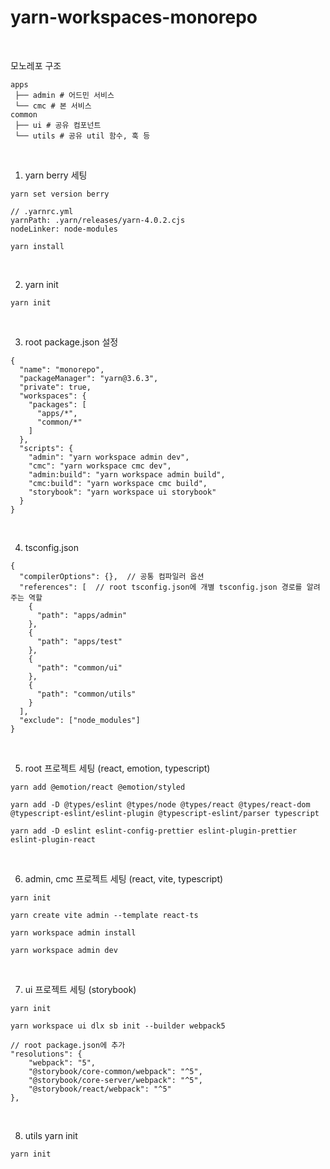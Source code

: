 # yarn-workspaces-monorepo

<br />

모노레포 구조
```
apps
 ├── admin # 어드민 서비스
 └── cmc # 본 서비스
common
 ├── ui # 공유 컴포넌트
 └── utils # 공유 util 함수, 훅 등
```

<br />

1. yarn berry 세팅
```
yarn set version berry
```
```
// .yarnrc.yml
yarnPath: .yarn/releases/yarn-4.0.2.cjs
nodeLinker: node-modules
```
```
yarn install
```

<br />

2. yarn init
```
yarn init
```

<br />

3. root package.json 설정
```
{
  "name": "monorepo",
  "packageManager": "yarn@3.6.3",
  "private": true,
  "workspaces": {
    "packages": [
      "apps/*",
      "common/*"
    ]
  },
  "scripts": {
    "admin": "yarn workspace admin dev",
    "cmc": "yarn workspace cmc dev",
    "admin:build": "yarn workspace admin build",
    "cmc:build": "yarn workspace cmc build",
    "storybook": "yarn workspace ui storybook"
  }
}
```

<br />

4. tsconfig.json
```
{
  "compilerOptions": {},  // 공통 컴파일러 옵션
  "references": [  // root tsconfig.json에 개별 tsconfig.json 경로를 알려주는 역할
    {
      "path": "apps/admin"
    },
    {
      "path": "apps/test"
    },
    {
      "path": "common/ui"
    },
    {
      "path": "common/utils"
    }
  ],
  "exclude": ["node_modules"]
}
```

<br />

5. root 프로젝트 세팅 (react, emotion, typescript)
```
yarn add @emotion/react @emotion/styled
```
```
yarn add -D @types/eslint @types/node @types/react @types/react-dom @typescript-eslint/eslint-plugin @typescript-eslint/parser typescript
```
```
yarn add -D eslint eslint-config-prettier eslint-plugin-prettier eslint-plugin-react
```     

<br />

6. admin, cmc 프로젝트 세팅 (react, vite, typescript)
```
yarn init
```
```
yarn create vite admin --template react-ts
```
```
yarn workspace admin install
```
```
yarn workspace admin dev
```

<br />

7. ui 프로젝트 세팅 (storybook)
```
yarn init
```
```
yarn workspace ui dlx sb init --builder webpack5
```
```
// root package.json에 추가
"resolutions": {
    "webpack": "5",
    "@storybook/core-common/webpack": "^5",
    "@storybook/core-server/webpack": "^5",
    "@storybook/react/webpack": "^5"
},
```

<br />

8. utils yarn init
```
yarn init
```
